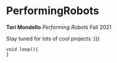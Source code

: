 # PerformingRobots

**Tori Mondello**
*Performing Robots*
Fall 2021

Stay tuned for lots of cool projects :)))
````
void loop(){
}
````


